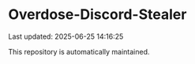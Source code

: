 # Overdose-Discord-Stealer

Last updated: 2025-06-25 14:16:25

This repository is automatically maintained.
